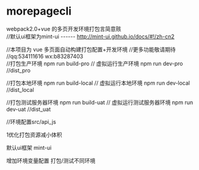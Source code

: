 # morepagecli
webpack2.0+vue 的多页开发环境打包言简意赅<br>
//默认ui框架为mint-ui ------  http://mint-ui.github.io/docs/#!/zh-cn2<br>

//本项目为 vue 多页面自动构建打包配置+开发环境  //更多功能敬请期待 //qq:534111616 wx:b83287403<br>
//打包生产环境 npm run build-pro
// 虚拟运行生产环境 npm run dev-pro   //dist_pro


//打包本地环境 npm run build-local
// 虚拟运行本地环境 npm run dev-local  //dist_local

//打包测试服务器环境 npm run build-uat
// 虚拟运行测试服务器环境 npm run dev-uat  //dist_uat

//环境配置src/api_js

<p>1优化打包资源减小体积 </p>

<p>默认ui框架 mint-ui</p>
<p>增加环境变量配置 打包/测试不同环境</p>
